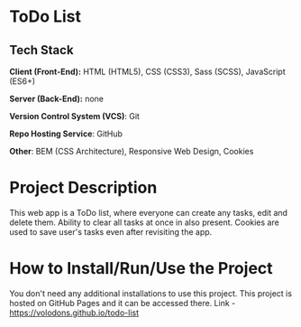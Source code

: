 # ToDo List

## Tech Stack

**Client (Front-End):** HTML (HTML5), CSS (CSS3), Sass (SCSS), JavaScript (ES6+)

**Server (Back-End):** none

**Version Control System (VCS)**: Git

**Repo Hosting Service**: GitHub

**Other**: BEM (CSS Architecture), Responsive Web Design, Cookies

# Project Description

This web app is a ToDo list, where everyone can create any tasks, edit and delete them. Ability to clear all tasks at once in also present. Cookies are used to save user's tasks even after revisiting the app.

# How to Install/Run/Use the Project

You don't need any additional installations to use this project. This project is hosted on GitHub Pages and it can be accessed there. Link - https://volodons.github.io/todo-list
